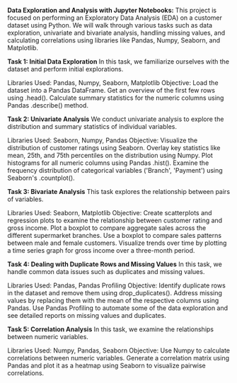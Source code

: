 **Data Exploration and Analysis with Jupyter Notebooks:**
This project is focused on performing an Exploratory Data Analysis (EDA) on a customer dataset using Python. We will walk through various tasks such as data exploration, univariate and bivariate analysis, handling missing values, and calculating correlations using libraries like Pandas, Numpy, Seaborn, and Matplotlib.

**Task 1: Initial Data Exploration**
In this task, we familiarize ourselves with the dataset and perform initial explorations.

Libraries Used: Pandas, Numpy, Seaborn, Matplotlib
Objective:
Load the dataset into a Pandas DataFrame.
Get an overview of the first few rows using .head().
Calculate summary statistics for the numeric columns using Pandas .describe() method.

**Task 2: Univariate Analysis**
We conduct univariate analysis to explore the distribution and summary statistics of individual variables.

Libraries Used: Seaborn, Numpy, Pandas
Objective:
Visualize the distribution of customer ratings using Seaborn.
Overlay key statistics like mean, 25th, and 75th percentiles on the distribution using Numpy.
Plot histograms for all numeric columns using Pandas .hist().
Examine the frequency distribution of categorical variables ('Branch', 'Payment') using Seaborn's .countplot().

**Task 3: Bivariate Analysis**
This task explores the relationship between pairs of variables.

Libraries Used: Seaborn, Matplotlib
Objective:
Create scatterplots and regression plots to examine the relationship between customer rating and gross income.
Plot a boxplot to compare aggregate sales across the different supermarket branches.
Use a boxplot to compare sales patterns between male and female customers.
Visualize trends over time by plotting a time series graph for gross income over a three-month period.

**Task 4: Dealing with Duplicate Rows and Missing Values**
In this task, we handle common data issues such as duplicates and missing values.

Libraries Used: Pandas, Pandas Profiling
Objective:
Identify duplicate rows in the dataset and remove them using drop_duplicates().
Address missing values by replacing them with the mean of the respective columns using Pandas.
Use Pandas Profiling to automate some of the data exploration and see detailed reports on missing values and duplicates.

**Task 5: Correlation Analysis**
In this task, we examine the relationships between numeric variables.

Libraries Used: Numpy, Pandas, Seaborn
Objective:
Use Numpy to calculate correlations between numeric variables.
Generate a correlation matrix using Pandas and plot it as a heatmap using Seaborn to visualize pairwise correlations.
